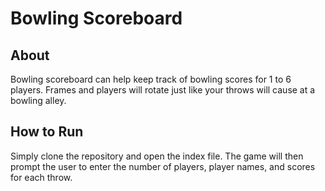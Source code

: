 # Bowling Scoreboard

## About
Bowling scoreboard can help keep track of bowling scores for 1 to 6 players. Frames and players will rotate just like your throws will cause at a bowling alley.

## How to Run
Simply clone the repository and open the index file. The game will then prompt the user to enter the number of players, player names, and scores for each throw.
